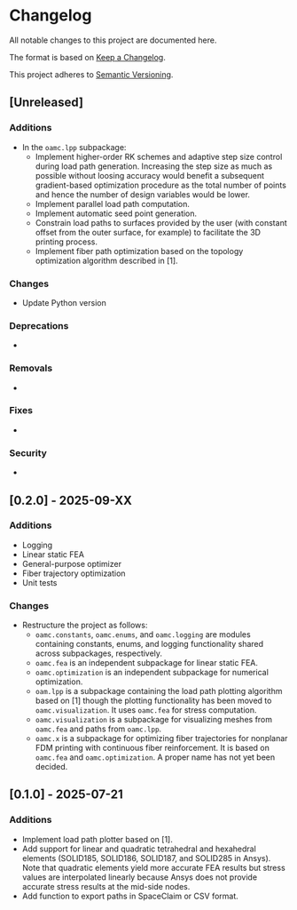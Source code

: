 # Changelog

All notable changes to this project are documented here.

The format is based on [Keep a Changelog](https://keepachangelog.com/).

This project adheres to [Semantic Versioning](https://semver.org/).

## [Unreleased]

### Additions

- In the `oamc.lpp` subpackage:
  - Implement higher-order RK schemes and adaptive step size control during load path generation. Increasing the step size as much as possible without loosing accuracy would benefit a subsequent gradient-based optimization procedure as the total number of points and hence the number of design variables would be lower.
  - Implement parallel load path computation.
  - Implement automatic seed point generation.
  - Constrain load paths to surfaces provided by the user (with constant offset from the outer surface, for example) to facilitate the 3D printing process.
  - Implement fiber path optimization based on the topology optimization algorithm described in [1].

### Changes

- Update Python version

### Deprecations

-

### Removals

-

### Fixes

-

### Security

-

## [0.2.0] - 2025-09-XX

### Additions

- Logging
- Linear static FEA
- General-purpose optimizer
- Fiber trajectory optimization
- Unit tests

### Changes

- Restructure the project as follows:
  - `oamc.constants`, `oamc.enums`, and `oamc.logging` are modules containing constants, enums, and logging functionality shared across subpackages, respectively.
  - `oamc.fea` is an independent subpackage for linear static FEA.
  - `oamc.optimization` is an independent subpackage for numerical optimization.
  - `oam.lpp` is a subpackage containing the load path plotting algorithm based on [1] though the plotting functionality has been moved to `oamc.visualization`. It uses `oamc.fea` for stress computation.
  - `oamc.visualization` is a subpackage for visualizing meshes from `oamc.fea` and paths from `oamc.lpp`.
  - `oamc.x` is a subpackage for optimizing fiber trajectories for nonplanar FDM printing with continuous fiber reinforcement. It is based on `oamc.fea` and `oamc.optimization`. A proper name has not yet been decided.

## [0.1.0] - 2025-07-21

### Additions

- Implement load path plotter based on [1].
- Add support for linear and quadratic tetrahedral and hexahedral elements (SOLID185, SOLID186, SOLID187, and SOLID285 in Ansys). Note that quadratic elements yield more accurate FEA results but stress values are interpolated linearly because Ansys does not provide accurate stress results at the mid-side nodes.
- Add function to export paths in SpaceClaim or CSV format.
